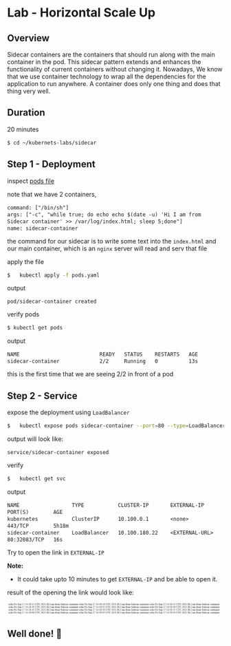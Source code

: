 <link rel='stylesheet' href='../assets/css/main.css'/>

# Lab - Horizontal Scale Up

## Overview

Sidecar containers are the containers that should run along with the main container in the pod. This sidecar pattern extends and enhances the functionality of current containers without changing it.
Nowadays, We know that we use container technology to wrap all the dependencies for the application to run anywhere. A container does only one thing and does that thing very well.

## Duration

20 minutes

```bash
$ cd ~/kubernets-labs/sidecar
```

## Step 1 - Deployment

inspect  [pods file](pods.yaml)

note that we have 2 containers,

```console
command: ["/bin/sh"]
args: ["-c", "while true; do echo echo $(date -u) 'Hi I am from Sidecar container' >> /var/log/index.html; sleep 5;done"]
name: sidecar-container
```

the command for our sidecar is to write some text into the `index.html` and our main container, which is an `nginx` server will read and serv that file


apply the file

```bash
$   kubectl apply -f pods.yaml
```

output

```console
pod/sidecar-container created
```

verify pods

```bash
$ kubectl get pods
```

output

```console
NAME                          READY   STATUS    RESTARTS   AGE
sidecar-container             2/2     Running   0          13s
```

this is the first time that we are seeing 2/2 in front of a pod

## Step 2 - Service

expose the deployment using `LoadBalancer`

```bash
$   kubectl expose pods sidecar-container --port=80 --type=LoadBalancer
```

output will look like:

```console
service/sidecar-container exposed
```

verify

```bash
$   kubectl get svc
```

output

```console
NAME                 TYPE           CLUSTER-IP       EXTERNAL-IP       PORT(S)        AGE
kubernetes           ClusterIP      10.100.0.1       <none>            443/TCP        5h18m
sidecar-container    LoadBalancer   10.100.180.22    <EXTERNAL-URL>    80:32083/TCP   16s
```

Try to open the link in `EXTERNAL-IP`

**Note:**

- It could take upto 10 minutes to get `EXTERNAL-IP` and be able to open it.

result of the opening the link would look like:

![](output.jpg)


## Well done! 👏